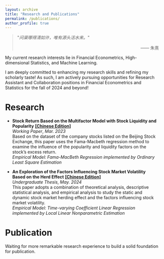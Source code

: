 ```yaml
---
layout: archive
title: "Research and Publications"
permalink: /publications/
author_profile: true
---
```


> "_问渠哪得清如许，唯有源头活水来。_"
> <p align="right">  —— 朱熹 </p>

My current research interests lie in Financial Econometrics, High-dimensional Statistics, and Machine Learning.   

I am deeply committed to enhancing my research skills and refining my scholarly taste! As such, I am actively pursuing opportunities for Research Assistant and Collaboration positions in Financial Econometrics and Statistics for the fall of 2024 and beyond!

Research
======
* **Stock Return Based on the Multifactor Model with Stock Liquidity and Popularity** [**[Chinese Edition]**](../assets/知名度因子及流动性因子对股票收益率影响研究.pdf)  
   _Working Paper_, _Mar. 2023_  
  Based on the dataset of the company stocks listed on the Beijing Stock Exchange, this paper uses the Fama-Macbeth regression method to examine the influence of the popularity and liquidity factors on the stock’s excess return.  
   _Empirical Model: Fama-MacBeth Regression implemented by Ordinary Least Square Estimation_

* **An Exploration of the Factors Influencing Stock Market Volatility Based on the Herd Effect** [**[Chinese Edition]**](../assets/基于羊群效应对股票市场波动性影响因子的探究.pdf)   
  _Undergraduate Thesis_, _May. 2024_  
  This paper adopts a combination of theoretical analysis, descriptive statistical analysis, and empirical analysis to study the static and dynamic stock market herding effect and the factors influencing stock market volatility.  
    _Empirical Model: Time-varying Coefficient Linear Regression implemented by Local Linear Nonparametric Estimation_
  
Publication
======
Waiting for more remarkable research experience to build a solid foundation for publication.
